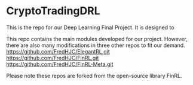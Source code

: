 # CryptoTradingDRL
This is the repo for our Deep Learning Final Project. It is designed to 

This repo contains the main modules developed for our project. However, there are also many modifications in three other repos to fit our demand. \
https://github.com/FredHJC/ElegantRL.git \
https://github.com/FredHJC/FinRL.git \
https://github.com/FredHJC/FinRL-Meta.git

Please note these repos are forked from the open-source library FinRL.